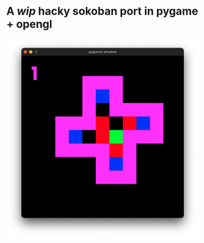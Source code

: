 # A *wip* hacky sokoban port in pygame + opengl

![Screenshot](https://github.com/mrndstvndv/sokoban/blob/master/screenshots/lvl.png?raw=true)
